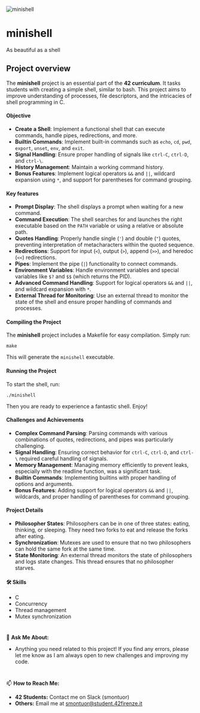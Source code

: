 ![minishell](https://github.com/user-attachments/assets/04f758fc-c120-4e36-8f90-1e36a9b68fff)



# **minishell**
As beautiful as a shell

## **Project overview**
The **minishell** project is an essential part of the **42 curriculum**.
It tasks students with creating a simple shell, similar to bash.
This project aims to improve understanding of processes, file descriptors, and the intricacies of shell programming in C.

#### **Objective**
- **Create a Shell**: Implement a functional shell that can execute commands, handle pipes, redirections, and more.
- **Builtin Commands**: Implement built-in commands such as `echo`, `cd`, `pwd`, `export`, `unset`, `env`, and `exit`.
- **Signal Handling**: Ensure proper handling of signals like `ctrl-C`, `ctrl-D`, and `ctrl-\`.
- **History Management**: Maintain a working command history.
- **Bonus Features**: Implement logical operators `&&` and `||`, wildcard expansion using `*`, and support for parentheses for command grouping.

#### **Key features**
- **Prompt Display**: The shell displays a prompt when waiting for a new command.
- **Command Execution**: The shell searches for and launches the right executable based on the `PATH` variable or using a relative or absolute path.
- **Quotes Handling**: Properly handle single (`'`) and double (`"`) quotes, preventing interpretation of metacharacters within the quoted sequence.
- **Redirections**: Support for input (`<`), output (`>`), append (`>>`), and heredoc (`<<`) redirections.
- **Pipes**: Implement the pipe (`|`) functionality to connect commands.
- **Environment Variables**: Handle environment variables and special variables like `$?` and `$$` (which returns the PID).
- **Advanced Command Handling**: Support for logical operators `&&` and `||`, and wildcard expansion with `*`.
- **External Thread for Monitoring**: Use an external thread to monitor the state of the shell and ensure proper handling of commands and processes.

#### **Compiling the Project**
The **minishell** project includes a Makefile for easy compilation. Simply run:
```
make
```
This will generate the `minishell` executable.

#### **Running the Project**
To start the shell, run:
```
./minishell
```
Then you are ready to experience a fantastic shell. Enjoy!

#### **Challenges and Achievements**
- **Complex Command Parsing**: Parsing commands with various combinations of quotes, redirections, and pipes was particularly challenging.
- **Signal Handling**: Ensuring correct behavior for `ctrl-C`, `ctrl-D`, and `ctrl-\` required careful handling of signals.
- **Memory Management**: Managing memory efficiently to prevent leaks, especially with the readline function, was a significant task.
- **Builtin Commands**: Implementing builtins with proper handling of options and arguments.
- **Bonus Features**: Adding support for logical operators `&&` and `||`, wildcards, and proper handling of parentheses for command grouping.

#### **Project Details**
- **Philosopher States**: Philosophers can be in one of three states: eating, thinking, or sleeping. They need two forks to eat and release the forks after eating.
- **Synchronization**: Mutexes are used to ensure that no two philosophers can hold the same fork at the same time.
- **State Monitoring**: An external thread monitors the state of philosophers and logs state changes. This thread ensures that no philosopher starves.

#### 🛠 **Skills**
- C
- Concurrency
- Thread management
- Mutex synchronization

#
💬 **Ask Me About:**
- Anything you need related to this project! If you find any errors, please let me know as I am always open to new challenges and improving my code.

#
📫 **How to Reach Me:**
- **42 Students:** Contact me on Slack (smontuor)
- **Others:** Email me at smontuor@student.42firenze.it
